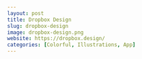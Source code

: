 ```yaml
---
layout: post
title: Dropbox Design
slug: dropbox-design
image: dropbox-design.png
website: https://dropbox.design/
categories: [Colorful, Illustrations, App]
---
```

